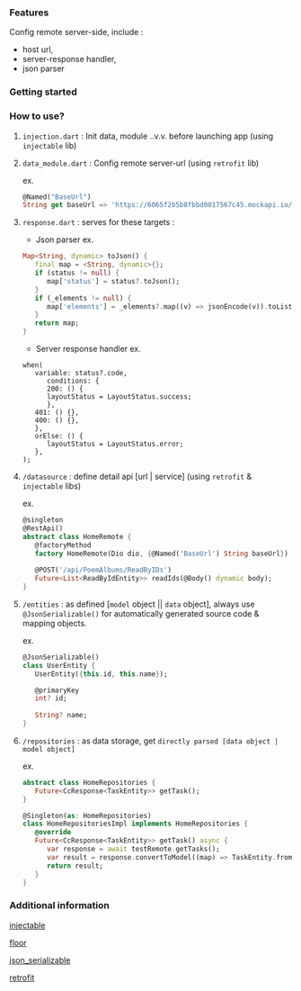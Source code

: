 ### Features
Config remote server-side, include : 

   - host url, 
   - server-response handler,
   - json parser

### Getting started
### How to use?

1. `injection.dart` : Init data, module ..v.v. before launching app (using `injectable` lib)

2. `data_module.dart` : Config remote server-url (using `retrofit` lib)

   ex.
   ```dart
   @Named("BaseUrl")
   String get baseUrl => 'https://6065f2b5b8fbbd0017567c45.mockapi.io/apiv1/';
   ```
   
3. `response.dart` : serves for these targets :
   
   - Json parser
   ex.
   ```dart
   Map<String, dynamic> toJson() {
      final map = <String, dynamic>{};
      if (status != null) {
         map['status'] = status?.toJson();
      }
      if (_elements != null) {
         map['elements'] = _elements?.map((v) => jsonEncode(v)).toList();
      }
      return map;
   }
   ```

   - Server response handler
   ex.
   
   ```
   when(
      variable: status?.code,
         conditions: {
         200: () {
         layoutStatus = LayoutStatus.success;
         },
      401: () {},
      400: () {},
      },
      orElse: () {
         layoutStatus = LayoutStatus.error;
      },
   );
   ```

4. `/datasource` : define detail api [url | service] (using `retrofit` & `injectable` libs)
   
   ex.
   ```dart
   @singleton
   @RestApi()
   abstract class HomeRemote {
      @factoryMethod
      factory HomeRemote(Dio dio, {@Named('BaseUrl') String baseUrl}) = _HomeRemote;
      
      @POST('/api/PoemAlbums/ReadByIDs')
      Future<List<ReadByIdEntity>> readIds(@Body() dynamic body);
   }
   ```

5. `/entities` : as defined [`model` object || `data` object], always use `@JsonSerializable()`
   for automatically generated source code & mapping objects. 

   ex.
   ```dart
   @JsonSerializable()
   class UserEntity {
      UserEntity({this.id, this.name});
   
      @primaryKey
      int? id;
      
      String? name;
   }
   ```

6. `/repositories` : as data storage, get `directly parsed [data object | model object]`

   ex.
   ```dart
   abstract class HomeRepositories {
      Future<CcResponse<TaskEntity>> getTask();
   }

   @Singleton(as: HomeRepositories)
   class HomeRepositoriesImpl implements HomeRepositories {
      @override
      Future<CcResponse<TaskEntity>> getTask() async {
         var response = await testRemote.getTasks();
         var result = response.convertToModel((map) => TaskEntity.fromJson(map));
         return result;
      }
   }
   ```

### Additional information

[injectable](https://pub.dev/packages/injectable)

[floor](https://pub.dev/packages/floor)

[json_serializable](https://pub.dev/packages/json_serializable)

[retrofit](https://pub.dev/packages/retrofit)